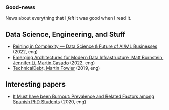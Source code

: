 ### Good-news
News about everything that I _felt_ it was good when I read it.


## Data Science, Engineering, and Stuff
- [Reining in Complexity — Data Science & Future of AI/ML Businesses](https://future.a16z.com/podcasts/ai-ml-economics-complexity-data-science-company-building/) (2022, eng)
- [Emerging Architectures for Modern Data Infrastructure, Matt Bornstein, Jennifer Li, Martin Casado](https://future.a16z.com/emerging-architectures-modern-data-infrastructure/) (2022, eng)
- [TechnicalDebt, Martin Fowler](https://martinfowler.com/bliki/TechnicalDebt.html) (2019, eng)


## Interesting papers
- [It Must have been Burnout: Prevalence and Related Factors among Spanish PhD Students](https://www.cambridge.org/core/journals/spanish-journal-of-psychology/article/abs/it-must-have-been-burnout-prevalence-and-related-factors-among-spanish-phd-students/424837BF6DBA02642315B12DA38CFAA6) (2020, eng)
